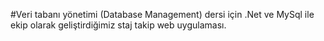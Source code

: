#Veri tabanı yönetimi (Database Management) dersi için .Net ve MySql ile ekip olarak geliştirdiğimiz staj takip web uygulaması.
